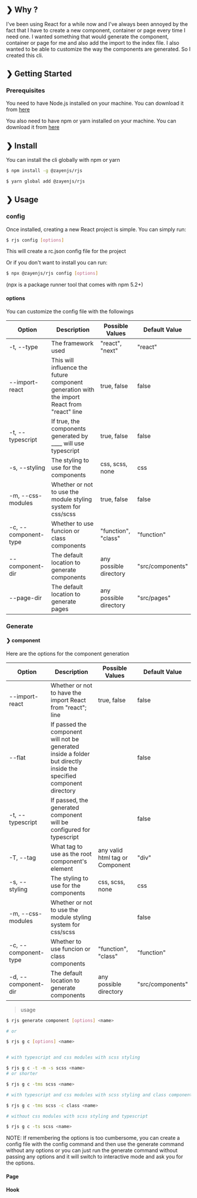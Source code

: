 #

## ❯ Why ?

I've been using React for a while now and I've always been annoyed by the fact that I have to create a new component, container or page every time I need one. I wanted something that would generate the component, container or page for me and also add the import to the index file. I also wanted to be able to customize the way the components are generated. So I created this cli.

## ❯ Getting Started

### Prerequisites

You need to have Node.js installed on your machine. You can download it from [here](https://nodejs.org/en/download/)

You also need to have npm or yarn installed on your machine. You can download it from [here](https://yarnpkg.com/en/docs/install)

## ❯ Install

You can install the cli globally with npm or yarn

```bash
$ npm install -g @zayenjs/rjs
```

```bash
$ yarn global add @zayenjs/rjs
```

## ❯ Usage

### config

Once installed, creating a new React project is simple. You can simply run:

```bash
$ rjs config [options]
```

This will create a rc.json config file for the project

Or if you don't want to install you can run:

```bash
$ npx @zayenjs/rjs config [options]
```

(npx is a package runner tool that comes with npm 5.2+)

#### options

You can customize the config file with the followings

| Option               | Description                                                                                 | Possible Values        | Default Value    |
| -------------------- | ------------------------------------------------------------------------------------------- | ---------------------- | ---------------- |
| -t, --type           | The framework used                                                                          | "react", "next"        | "react"          |
| --import-react       | This will influence the future component generation with the import React from "react" line | true, false            | false            |
| -t, --typescript     | If true, the components generated by \_\_\_\_ will use typescript                           | true, false            | false            |
| -s, --styling        | The styling to use for the components                                                       | css, scss, none        | css              |
| -m, --css-modules    | Whether or not to use the module styling system for css/scss                                | true, false            | false            |
| -c, --component-type | Whether to use funcion or class components                                                  | "function", "class"    | "function"       |
| --component-dir      | The default location to generate components                                                 | any possible directory | "src/components" |
| --page-dir           | The default location to generate pages                                                      | any possible directory | "src/pages"      |

### Generate

#### ❯ component

Here are the options for the component generation

| Option               | Description                                                                                                         | Possible Values                 | Default Value    |
| -------------------- | ------------------------------------------------------------------------------------------------------------------- | ------------------------------- | ---------------- |
| --import-react       | Whether or not to have the import React from "react"; line                                                          | true, false                     | false            |
| --flat               | If passed the component will not be generated inside a folder but directly inside the specified component directory |                                 | false            |
| -t, --typescript     | If passed, the generated component will be configured for typescript                                                |                                 | false            |
| -T, --tag            | What tag to use as the root component's element                                                                     | any valid html tag or Component | "div"            |
| -s, --styling        | The styling to use for the components                                                                               | css, scss, none                 | css              |
| -m, --css-modules    | Whether or not to use the module styling system for css/scss                                                        |                                 | false            |
| -c, --component-type | Whether to use funcion or class components                                                                          | "function", "class"             | "function"       |
| -d, --component-dir  | The default location to generate components                                                                         | any possible directory          | "src/components" |

> usage

```bash
$ rjs generate component [options] <name>

# or

$ rjs g c [options] <name>


# with typescript and css modules with scss styling

$ rjs g c -t -m -s scss <name>
# or shorter

$ rjs g c -tms scss <name>

# with typescript and css modules with scss styling and class component

$ rjs g c -tms scss -c class <name>

# without css modules with scss styling and typescript

$ rjs g c -ts scss <name>

```

NOTE: If remembering the options is too cumbersome, you can create a config file with the config command and then use the generate command without any options or you can just run the generate command without passing any options and it will switch to interactive mode and ask you for the options.

#### Page

#### Hook
